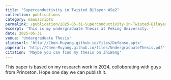 ```yaml
---
title: "Superconductivity in Twisted Bilayer WSe2"
collection: publications
category: manuscripts
permalink: /publication/2025-05-31-Superconductivity-in-Twisted-Bilayer-WSe2
excerpt: 'This is my undergraduate Thesis at Peking University. '
date: 2025-05-31
venue: 'Undergraduate Thesis'
slidesurl: 'http://Chen-Muyang.github.io/files/Defense.pptx'
paperurl: 'http://Chen-Muyang.github.io/files/UndergraduateThesis.pdf'
citation: 'Maybe you can find my thesis on ZhiWang'
---
```

This paper is based on my research work in 2024, colloborating with guys from Princeton. Hope one day we can publish it.

